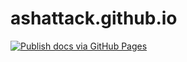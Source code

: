 # ashattack.github.io

[![Publish docs via GitHub Pages](https://github.com/ashattack/ashattack.github.io/workflows/Publish%20docs%20via%20GitHub%20Pages/badge.svg?branch=master)](https://github.com/ashattack/ashattack.github.io/actions)

